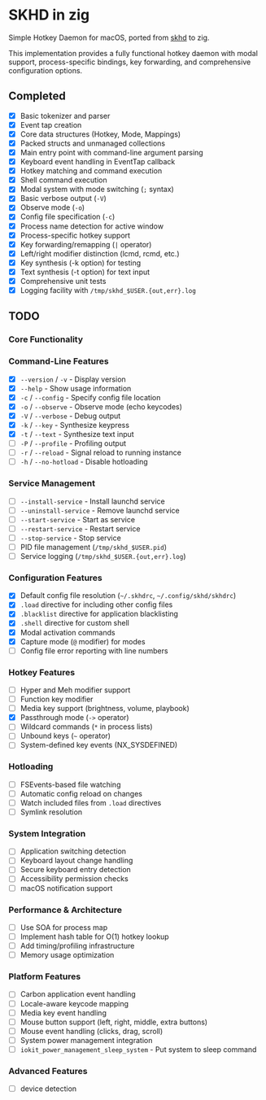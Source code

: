 # SKHD in zig

Simple Hotkey Daemon for macOS, ported from [skhd](https://github.com/koekeishiya/skhd) to zig.

This implementation provides a fully functional hotkey daemon with modal support, process-specific bindings, key forwarding, and comprehensive configuration options.

## Completed
- [x] Basic tokenizer and parser
- [x] Event tap creation
- [x] Core data structures (Hotkey, Mode, Mappings)
- [x] Packed structs and unmanaged collections
- [x] Main entry point with command-line argument parsing
- [x] Keyboard event handling in EventTap callback
- [x] Hotkey matching and command execution
- [x] Shell command execution
- [x] Modal system with mode switching (`;` syntax)
- [x] Basic verbose output (`-V`)
- [x] Observe mode (`-o`)
- [x] Config file specification (`-c`)
- [x] Process name detection for active window
- [x] Process-specific hotkey support
- [x] Key forwarding/remapping (`|` operator)
- [x] Left/right modifier distinction (lcmd, rcmd, etc.)
- [x] Key synthesis (-k option) for testing
- [x] Text synthesis (-t option) for text input
- [x] Comprehensive unit tests
- [x] Logging facility with `/tmp/skhd_$USER.{out,err}.log`

## TODO

### Core Functionality

### Command-Line Features
- [x] `--version` / `-v` - Display version
- [x] `--help` - Show usage information
- [x] `-c` / `--config` - Specify config file location
- [x] `-o` / `--observe` - Observe mode (echo keycodes)
- [x] `-V` / `--verbose` - Debug output
- [x] `-k` / `--key` - Synthesize keypress
- [x] `-t` / `--text` - Synthesize text input
- [ ] `-P` / `--profile` - Profiling output
- [ ] `-r` / `--reload` - Signal reload to running instance
- [ ] `-h` / `--no-hotload` - Disable hotloading

### Service Management
- [ ] `--install-service` - Install launchd service
- [ ] `--uninstall-service` - Remove launchd service
- [ ] `--start-service` - Start as service
- [ ] `--restart-service` - Restart service
- [ ] `--stop-service` - Stop service
- [ ] PID file management (`/tmp/skhd_$USER.pid`)
- [ ] Service logging (`/tmp/skhd_$USER.{out,err}.log`)

### Configuration Features
- [x] Default config file resolution (`~/.skhdrc`, `~/.config/skhd/skhdrc`)
- [x] `.load` directive for including other config files
- [x] `.blacklist` directive for application blacklisting
- [x] `.shell` directive for custom shell
- [x] Modal activation commands
- [x] Capture mode (`@` modifier) for modes
- [ ] Config file error reporting with line numbers

### Hotkey Features
- [ ] Hyper and Meh modifier support
- [ ] Function key modifier
- [ ] Media key support (brightness, volume, playbook)
- [x] Passthrough mode (`->` operator)
- [ ] Wildcard commands (`*` in process lists)
- [ ] Unbound keys (`~` operator)
- [ ] System-defined key events (NX_SYSDEFINED)

### Hotloading
- [ ] FSEvents-based file watching
- [ ] Automatic config reload on changes
- [ ] Watch included files from `.load` directives
- [ ] Symlink resolution

### System Integration
- [ ] Application switching detection
- [ ] Keyboard layout change handling
- [ ] Secure keyboard entry detection
- [ ] Accessibility permission checks
- [ ] macOS notification support

### Performance & Architecture
- [ ] Use SOA for process map
- [ ] Implement hash table for O(1) hotkey lookup
- [ ] Add timing/profiling infrastructure
- [ ] Memory usage optimization

### Platform Features
- [ ] Carbon application event handling
- [ ] Locale-aware keycode mapping
- [ ] Media key event handling
- [ ] Mouse button support (left, right, middle, extra buttons)
- [ ] Mouse event handling (clicks, drag, scroll)
- [ ] System power management integration
- [ ] `iokit_power_management_sleep_system` - Put system to sleep command

### Advanced Features
- [ ] device detection
